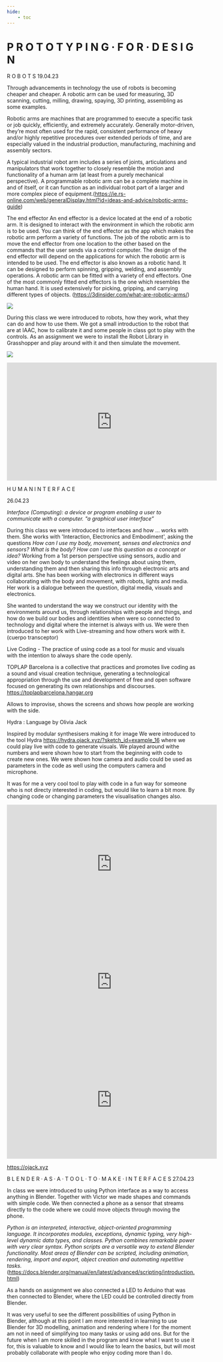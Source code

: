 ```yaml
---
hide:
    - toc
---
```


# P R O T O T Y P I N G · F O R · D E S I G N 

R O B O T S 
19.04.23

Through advancements in technology the use of robots is becoming cheaper and cheaper. A robotic arm can be used for measuring, 3D scanning, cutting, milling, drawing, spaying, 3D printing, assembling as some examples. 

Robotic arms are machines that are programmed to execute a specific task or job quickly, efficiently, and extremely accurately. Generally motor-driven, they’re most often used for the rapid, consistent performance of heavy and/or highly repetitive procedures over extended periods of time, and are especially valued in the industrial production, manufacturing, machining and assembly sectors.

A typical industrial robot arm includes a series of joints, articulations and manipulators that work together to closely resemble the motion and functionality of a human arm (at least from a purely mechanical perspective). A programmable robotic arm can be a complete machine in and of itself, or it can function as an individual robot part of a larger and more complex piece of equipment.(https://ie.rs-online.com/web/generalDisplay.html?id=ideas-and-advice/robotic-arms-guide)

The end effector
An end effector is a device located at the end of a robotic arm. It is designed to interact with the environment in which the robotic arm is to be used. You can think of the end effector as the app which makes the robotic arm perform a variety of functions. The job of the robotic arm is to move the end effector from one location to the other based on the commands that the user sends via a control computer.
The design of the end effector will depend on the applications for which the robotic arm is intended to be used. The end effector is also known as a robotic hand. It can be designed to perform spinning, gripping, welding, and assembly operations.
A robotic arm can be fitted with a variety of end effectors. One of the most commonly fitted end effectors is the one which resembles the human hand. It is used extensively for picking, gripping, and carrying different types of objects. (https://3dinsider.com/what-are-robotic-arms/)

![](https://i.imgur.com/2Elcxtr.jpg)

During this class we were introduced to robots, how they work, what they can do and how to use them. We got a small introduction to the robot that are at IAAC, how to calibrate it and some people in class got to play with the controls. As an assignment we were to install the Robot Library in Grasshopper and play around with it and then simulate the movement. 

![](https://i.imgur.com/eN9blBu.jpg)

<iframe width="560" height="315" src="https://www.youtube.com/embed/ycJ9lMgZVuA" title="YouTube video player" frameborder="0" allow="accelerometer; autoplay; clipboard-write; encrypted-media; gyroscope; picture-in-picture; web-share" allowfullscreen></iframe>

H U M A N   I N T E R F A C E

26.04.23

*Interface (Computing): a device or program enabling a user to communicate with a computer. "a graphical user interface”*

During this class we were introduced to interfaces and how ... works with them. She works with 'Interaction, Electronics and Embodiment', asking the questions *How can I use my body, movement, senses and electronics and sensors? What is the body? How can I use this question as a concept or idea?* Working from a 1st person perspective using sensors, audio and video on her own body to understand the feelings about using them, understanding them and then sharing this info through electronic arts and digital arts. She has been working with electronics in different ways collaborating with the body and movement, with robots, lights and media. Her work is a dialogue between the question, digital media, visuals and electronics. 


She wanted to understand the way we construct our identity with the environments around us, through relationships with people and things, and how do we build our bodies and identities when were so connected to technology and digital where the internet is always with us. We were then introduced to her work with Live-streaming and how others work with it. (cuerpo transceptor)

Live Coding - The practice of using code as a tool for music and visuals with the intention to always share the code openly.


TOPLAP Barcelona is a collective that practices and promotes live coding as a sound and visual creation technique, generating a technological appropriation through the use and development of free and open software focused on generating its own relationships and discourses. https://toplapbarcelona.hangar.org

Allows to improvise, shows the screens and shows how people are working with the side.

Hydra : Language by Olivia Jack

Inspired by modular synthesisers making it for image
We were introduced to the tool Hydra https://hydra.ojack.xyz/?sketch_id=example_16 where we could play live with code to generate visuals. We played around withe numbers and were shown how to start from the beginning with code to create new ones. We were shown how camera and audio could be used as parameters in the code as well using the computers camera and microphone. 

It was for me a very cool tool to play with code in a fun way for someone who is not directy interested in coding, but would like to learn a bit more. By changing code or changing parameters the visualisation changes also. 

<iframe width="560" height="315" src="https://www.youtube.com/embed/jOrM3K9YIJY" title="YouTube video player" frameborder="0" allow="accelerometer; autoplay; clipboard-write; encrypted-media; gyroscope; picture-in-picture; web-share" allowfullscreen></iframe>

<iframe width="560" height="315" src="https://www.youtube.com/embed/GltHx-sZl6c" title="YouTube video player" frameborder="0" allow="accelerometer; autoplay; clipboard-write; encrypted-media; gyroscope; picture-in-picture; web-share" allowfullscreen></iframe>

<iframe width="560" height="315" src="https://www.youtube.com/embed/HcVO_z9asF0" title="YouTube video player" frameborder="0" allow="accelerometer; autoplay; clipboard-write; encrypted-media; gyroscope; picture-in-picture; web-share" allowfullscreen></iframe>


https://ojack.xyz

B L E N D E R  · A S · A · T O O L · T O · M A K E · I N T E R F A C E S
27.04.23

In class we were introduced to using Python interface as a way to access anything in Blender. Together with Victor we made shapes and commands with simple code. We then connected a phone as a sensor that streams directly to the code where we could move objects through moving the phone. 

*Python is an interpreted, interactive, object-oriented programming language. It incorporates modules, exceptions, dynamic typing, very high-level dynamic data types, and classes. Python combines remarkable power with very clear syntax. Python scripts are a versatile way to extend Blender functionality. Most areas of Blender can be scripted, including animation, rendering, import and export, object creation and automating repetitive tasks.* (https://docs.blender.org/manual/en/latest/advanced/scripting/introduction.html)


As a hands on assignment we also connected a LED to Arduino that was then connected to Blender, where the LED could be controlled directly from Blender. 


It was very useful to see the different possibilities of using Python in Blender, although at this point I am more interested in learning to use Blender for 3D modelling, animation and rendering where I for the moment am not in need of simplifying too many tasks or using add ons. But for the future when I am more skilled in the program and know what I want to use it for, this is valuable to know and I would like to learn the basics, but will most probably collaborate with people who enjoy coding more than I do.




